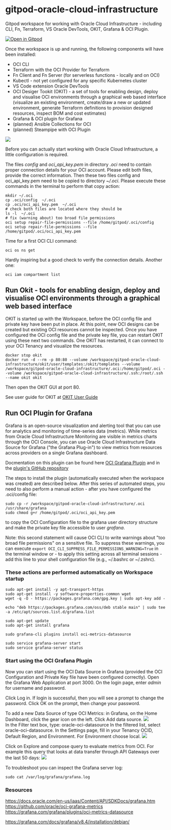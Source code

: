 # gitpod-oracle-cloud-infrastructure
Gitpod workspace for working with Oracle Cloud Infrastructure - including CLI, Fn, Terraform, VS Oracle DevTools, OKIT, Grafana & OCI Plugin.

[![Open in Gitpod](https://gitpod.io/button/open-in-gitpod.svg)](https://gitpod.io/#https://github.com/lucasjellema/gitpod-oracle-cloud-infrastructure)

Once the workspace is up and running, the following components will have been installed:

* OCI CLI 
* Terraform with the OCI Provider for Terraform
* Fn Client and Fn Server (for serverless functions - locally and on OCI)
* Kubectl - not yet configured for any specific Kubernetes cluster
* VS Code extension Oracle DevTools
* OCI Desiger Tookit (OKIT) - a set of tools for enabling design, deploy and visualise OCI environments through a graphical web based interface (visualize an existing environment, create/draw a new or updated environment, generate Terraform definitions to provision designed resources, inspect BOM and cost estimates)
* Grafana & OCI plugin for Grafana
* (planned) Ansible Collections for OCI
* (planned) Steampipe with OCI Plugin

![](images/workspace-tools-oci.png)  

Before you can actually start working with Oracle Cloud Infrastructure, a little configuration is required.

The files *config* and *oci_api_key.pem* in directory *.oci* need to contain proper connection details for your OCI account. Please edit both files, provide the correct information. Then these two files config and oci_api_key.pem need to be copied to directory *~/.oci*. Please execute these commands in the terminal to perform that copy action:

```
mkdir ~/.oci
cp .oci/config  ~/.oci
cp .oci/oci_api_key.pem  ~/.oci
# check both files are located where they should be
ls -l  ~/.oci
# fix (warning about) too broad file permissions
oci setup repair-file-permissions --file /home/gitpod/.oci/config
oci setup repair-file-permissions --file /home/gitpod/.oci/oci_api_key.pem
```

Time for a first OCI CLI command: 

```
oci os ns get 
```

Hardly inspiring  but a good check to verify the connection details. Another one:

```
oci iam compartment list
```

## Run Okit - tools for enabling design, deploy and visualise OCI environments through a graphical web based interface

OKIT is started up with the Workspace, before the OCI config file and private key have been put in place. At this point, new OCI designs can be created but existing OCI resources cannot be inspected. Once you have configured the OCI config file and the private key file, you can restart OKIT using these next two commands. One OKIT has restarted, it can connect to your OCI Tenancy and visualize the resources. 

```
docker stop okit
docker run -d --rm -p 80:80 --volume /workspace/gitpod-oracle-cloud-infrastructure/okit/user/templates:/okit/templates --volume /workspace/gitpod-oracle-cloud-infrastructure/.oci:/home/gitpod/.oci --volume /workspace/gitpod-oracle-cloud-infrastructure/.ssh:/root/.ssh --name okit okit
```

Then open the OKIT GUI at port 80.

See user guide for OKIT at [OKIT User Guide](https://github.com/oracle/oci-designer-toolkit/blob/master/documentation/Usage.md) 

## Run OCI Plugin for Grafana

Grafana is an open-source visualization and alerting tool that you can use for analytics and monitoring of time-series data (metrics). While metrics from Oracle Cloud Infrastructure Monitoring are visible in metrics charts through the OCI Console, you can use Oracle Cloud Infrastructure Data Source for Grafana ("the Grafana Plug-in") to view metrics from resources across providers on a single Grafana dashboard.

Docmentation on this plugin can be found here [OCI Grafana Plugin](https://docs.oracle.com/en-us/iaas/Content/API/SDKDocs/grafana.htm) and in the [plugin's GitHub repository](https://github.com/oracle/oci-grafana-metrics) 

The steps to install the plugin (automatically executed when the workspace was created) are described below. After this series of automated steps, you need to also perform a manual action - after you have configured the .oci/config file:

```
sudo cp -r /workspace/gitpod-oracle-cloud-infrastructure/.oci /usr/share/grafana
sudo chmod g+r /home/gitpod/.oci/oci_api_key.pem 
```
to copy the OCI Configuration file to the grafana user directory structure and make the private key file accessible to user *grafana*.

Note: this second statement will cause OCI CLI to write warnings about "too broad file permissions" on a sensitive file. To suppress these warnings, you can execute `export OCI_CLI_SUPPRESS_FILE_PERMISSIONS_WARNING=True` in the terminal window or - to apply this setting across all terminal sessions - add this line to your shell configuration file (e.g., ~/.bashrc or ~/.zshrc). 


### These actions are performed automatically on Workspace startup

```
sudo apt-get install -y apt-transport-https
sudo apt-get install -y software-properties-common wget
wget -q -O - https://packages.grafana.com/gpg.key | sudo apt-key add -

echo "deb https://packages.grafana.com/oss/deb stable main" | sudo tee -a /etc/apt/sources.list.d/grafana.list

sudo apt-get update
sudo apt-get install grafana

sudo grafana-cli plugins install oci-metrics-datasource

sudo service grafana-server start
sudo service grafana-server status
```



### Start using the OCI Grafana Plugin

Now you can start using the OCI Data Source in Grafana (provided the OCI Configuration and Private Key file have been configured correctly). Open the Grafana Web Application at port 3000. On the login page, enter *admin* for username and password.

Click Log in. If login is successful, then you will see a prompt to change the password. 
Click OK on the prompt, then change your password.

To add a new Data Source of type OCI Metrics: in Grafana, on the Home Dashboard, click the gear icon on the left.
Click Add data source.
![](images/add-data-source.png)  
In the Filter text box, type: oracle-oci-datasource
In the filtered list, select oracle-oci-datasource.
In the Settings page, fill in your Tenancy OCID, Default Region, and Environment. For Environment choose local.
![](images/configure-grafana-plugin.png)  

Click on Explore and compose query to evaluate metrics from OCI. For example this query that looks at data transfer through API Gateways over the last 50 days:
![](images/grafana-exoloration-example.png)  

To troubleshoot you can inspect the Grafana server log:

```
sudo cat /var/log/grafana/grafana.log
```

### Resources


https://docs.oracle.com/en-us/iaas/Content/API/SDKDocs/grafana.htm
https://github.com/oracle/oci-grafana-metrics
https://grafana.com/grafana/plugins/oci-metrics-datasource

https://grafana.com/docs/grafana/v8.4/installation/debian/
